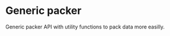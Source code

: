 # Generic packer

Generic packer API with utility functions to pack data more easilly.

```{autodoxygenfile} cp_pack.h
```
